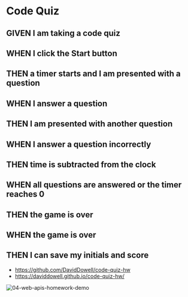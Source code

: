 # Code Quiz

## GIVEN I am taking a code quiz
## WHEN I click the Start button
## THEN a timer starts and I am presented with a question
## WHEN I answer a question
## THEN I am presented with another question
## WHEN I answer a question incorrectly
## THEN time is subtracted from the clock
## WHEN all questions are answered or the timer reaches 0
## THEN the game is over
## WHEN the game is over
## THEN I can save my initials and score

* https://github.com/DavidDowell/code-quiz-hw
* https://daviddowell.github.io/code-quiz-hw/

![04-web-apis-homework-demo](https://user-images.githubusercontent.com/109549420/186231442-be55d6a6-ef65-4c54-9a44-acc84803ce65.gif)
